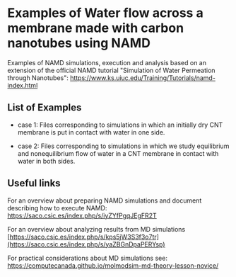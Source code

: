 # Examples of Water flow across a membrane made with carbon nanotubes using NAMD
Examples of NAMD simulations, execution and analysis based on an extension of the official NAMD tutorial "Simulation of Water Permeation through Nanotubes":
https://www.ks.uiuc.edu/Training/Tutorials/namd-index.html 

## List of Examples

- case 1:
Files corresponding to simulations in which an initially dry CNT membrane is put in contact with water in one side. 

- case 2:
Files corresponding to simulations in which we study equilibrium and nonequilibrium flow of water in a CNT membrane in contact with water in both sides. 


## Useful links
For an overview about preparing NAMD simulations and document describing how to execute NAMD:
https://saco.csic.es/index.php/s/iyZYfPgqJEgFR2T

For an overview about analyzing results from MD simulations
[https://saco.csic.es/index.php/s/kps5jW3S3f3o7tr](https://saco.csic.es/index.php/s/yaZBGnDpaPERYsp)

For practical considerations about MD simulations see:
https://computecanada.github.io/molmodsim-md-theory-lesson-novice/

